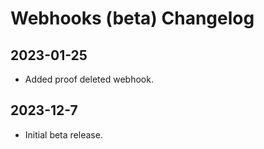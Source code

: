 # Webhooks (beta) Changelog

## 2023-01-25

- Added proof deleted webhook.

## 2023-12-7

- Initial beta release.

